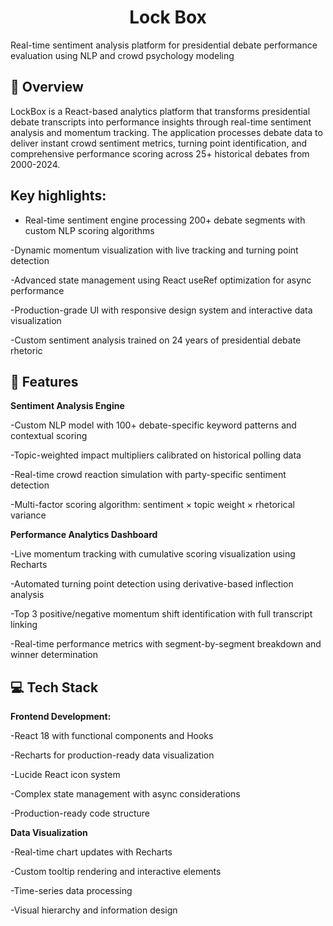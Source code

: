 <h1 align="center">Lock Box</h1>
Real-time sentiment analysis platform for presidential debate performance evaluation using NLP and crowd psychology modeling

## 📖 Overview
LockBox is a React-based analytics platform that transforms presidential debate transcripts into performance insights through real-time sentiment analysis and momentum tracking. The application processes debate data to deliver instant crowd sentiment metrics, turning point identification, and comprehensive performance scoring across 25+ historical debates from 2000-2024.

## Key highlights:
- Real-time sentiment engine processing 200+ debate segments with custom NLP scoring algorithms

-Dynamic momentum visualization with live tracking and turning point detection

-Advanced state management using React useRef optimization for async performance

-Production-grade UI with responsive design system and interactive data visualization

-Custom sentiment analysis trained on 24 years of presidential debate rhetoric

## 🚀 Features
**Sentiment Analysis Engine**

-Custom NLP model with 100+ debate-specific keyword patterns and contextual scoring

-Topic-weighted impact multipliers calibrated on historical polling data 

-Real-time crowd reaction simulation with party-specific sentiment detection

-Multi-factor scoring algorithm: sentiment × topic weight × rhetorical variance

**Performance Analytics Dashboard**

-Live momentum tracking with cumulative scoring visualization using Recharts

-Automated turning point detection using derivative-based inflection analysis

-Top 3 positive/negative momentum shift identification with full transcript linking

-Real-time performance metrics with segment-by-segment breakdown and winner determination

## 💻 Tech Stack
**Frontend Development:**

-React 18 with functional components and Hooks 

-Recharts for production-ready data visualization

-Lucide React icon system

-Complex state management with async considerations

-Production-ready code structure

**Data Visualization**

-Real-time chart updates with Recharts

-Custom tooltip rendering and interactive elements

-Time-series data processing

-Visual hierarchy and information design

